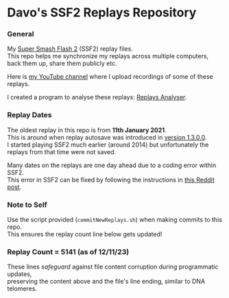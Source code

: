 # Davo's SSF2 Replays Repository

### General
My [Super Smash Flash 2](https://mcleodgaming.fandom.com/wiki/Super_Smash_Flash_2) (SSF2) replay files.
<br />This repo helps me synchronize my replays across multiple computers, back them up, share them publicly etc.

Here is [my YouTube channel](https://www.youtube.com/channel/UC4xPDj5h-MRmTaa8-xIBfaA/videos) where I upload recordings of some of these replays.

I created a program to analyse these replays: [Replays Analyser](https://github.com/DavoDC/ReplaysAnalyser).


### Replay Dates
The oldest replay in this repo is from **11th January 2021**. 
<br /> This is around when replay autosave was introduced in [version 1.3.0.0](https://www.supersmashflash.com/2020/12/ssf2-v1-3-released/).
<br /> I started playing SSF2 much earlier (around 2014) but unfortunately the replays from that time were not saved.

Many dates on the replays are one day ahead due to a coding error within SSF2.
<br /> This error in SSF2 can be fixed by following the instructions in [this Reddit post](https://www.reddit.com/r/SuperSmashFlash/comments/t3z28b/fixing_the_replay_autosave_date_day_glitcherror).


### Note to Self
Use the script provided (`commitNewReplays.sh`) when making commits to this repo.
<br /> This ensures the replay count line below gets updated!


### Replay Count = 5141 (as of 12/11/23)

These lines *safeguard* against file content corruption during programmatic updates, 
<br /> preserving the content above and the file's line ending, similar to DNA telomeres.
